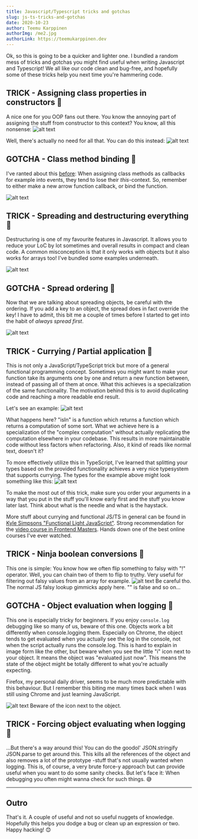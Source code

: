 ```yaml
---
title: Javascript/Typescript tricks and gotchas
slug: js-ts-tricks-and-gotchas
date: 2020-10-23
author: Teemu Karppinen
authorImg: /me2.jpg
authorLink: https://teemukarppinen.dev
---
```


Ok, so this is going to be a quicker and lighter one. I bundled a random mess of tricks and gotchas you might find useful when writing Javascript and Typescript! We all like our code clean and bug-free, and hopefully some of these tricks help you next time you're hammering code.

## TRICK - Assigning class properties in constructors 🤩

A nice one for you OOP fans out there. You know the annoying part of assigning the stuff from constructor to this context? You know, all this nonsense:
![alt text](/class-bad.PNG "So much boilerplate!")

Well, there's actually no need for all that. You can do this instead:
![alt text](/class-good.PNG "Neat, readable, compact. 😍")

## GOTCHA - Class method binding 🤮

I've ranted about this [before](/managing-event-handlers-in-classes): When assigning class methods as callbacks for example into events, they tend to lose their *this*-context. So, remember to either make a new arrow function callback, or bind the function.

![alt text](/wroom.PNG "This context is gimmicky (and bug inviting!). Beware of (and avoid) it.")

## TRICK - Spreading and destructuring everything 🤩

Destructuring is one of my favourite features in Javascript. It allows you to reduce your LoC by lot sometimes and overall results in compact and clean code. A common misconception is that it only works with objects but it also works for arrays too! I've bundled some examples underneath.

![alt text](/spread.PNG "Some examples of the power of spread and destructuring. Be careful not to overdo it!")

## GOTCHA - Spread ordering 🤮

Now that we are talking about spreading objects, be careful with the ordering. If you add a key to an object, the spread does in fact override the key! I have to admit, this bit me a couple of times before I started to get into the habit of *always spread first*.

![alt text](/sad-toyota.PNG "Spread can bite you, be careful with the ordering!")

## TRICK - Currying / Partial application 🤩

This is not only a JavaScript/TypeScript trick but more of a general functional programming concept. Sometimes you might want to make your function take its arguments one by one and return a new function between, instead of passing all of them at once. What this achieves is a specialization of the same functionality. The motivation behind this is to avoid duplicating code and reaching a more readable end result.

Let's see an example:
![alt text](/curry.PNG "Simplest example of currying")

What happens here? "isIn" is a function which returns a function which returns a computation of some sort. What we achieve here is a specialization of the "complex computation" without actually replicating the computation elsewhere in your codebase. This results in more maintainable code without less factors when refactoring. Also, it kind of reads like normal text, doesn't it?

To more effectively utilize this in TypeScript, I've learned that splitting your types based on the provided functionality achieves a very nice typesystem that supports currying. The types for the example above might look something like this:
![alt text](/curry-ts.PNG "Simplest example of currying in TS")

To make the most out of this trick, make sure you order your arguments in a way that you put in the stuff you'll know early first and the stuff you know later last. Think about what is the needle and what is the haystack.

More stuff about currying and functional JS/TS in general can be found in [Kyle Simpsons "Functional Light JavaScript"](https://github.com/getify/Functional-Light-JS). Strong recommendation for the [video course in Frontend Masters](https://frontendmasters.com/courses/functional-javascript-v3/). Hands down one of the best online courses I've ever watched.

## TRICK - Ninja boolean conversions 🤩

This one is simple: You know how we often flip something to falsy with "!" operator. Well, you can chain two of them to flip to truthy. Very useful for filtering out falsy values from an array for example.
![alt text](/bangbang.PNG "BANG BANG!")
Be careful tho. The normal JS falsy lookup gimmicks apply here. "" is false and so on...

## GOTCHA - Object evaluation when logging 🤮

This one is especially tricky for beginners. If you enjoy ```console.log``` debugging like so many of us, beware of this one. Objects work a bit differently when console.logging them. Especially on Chrome, the object tends to get evaluated when you actually see the log in the console, not when the script actually runs the console.log. This is hard to explain in image form like the other, but beware when you see the little "i" icon next to your object. It means the object was "evaluated just now". This means the state of the object might be totally different to what you're actually expecting.

Firefox, my personal daily driver, seems to be much more predictable with this behaviour. But I remember this biting me many times back when I was still using Chrome and just learning JavaScript.

![alt text](/evaluated.PNG "This object was evaluted in the time of printing, not when console log was called!")
Beware of the icon next to the object.

## TRICK - Forcing object evaluating when logging 🤩

...But there's a way around this! You can do the goodol' JSON.stringify JSON.parse to get around this. This kills all the references of the object and also removes a lot of the prototype -stuff that's not usually wanted when logging. This is, of course, a very brute force-y approach but can provide useful when you want to do some sanity checks. But let's face it: When debugging you often might wanna check for such things. 😅


---

## Outro

That's it. A couple of useful and not so useful nuggets of knowledge. Hopefully this helps you dodge a bug or clean up an expression or two. Happy hacking! 😊
